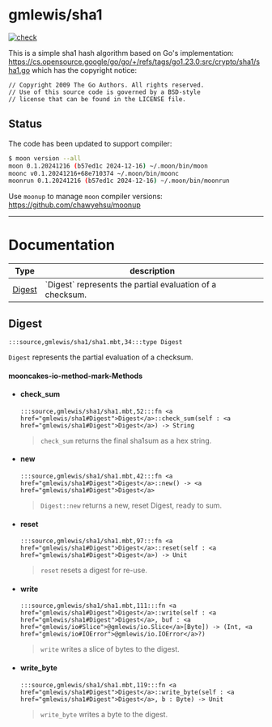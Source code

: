 # gmlewis/sha1
[![check](https://github.com/gmlewis/moonbit-sha1/actions/workflows/check.yml/badge.svg)](https://github.com/gmlewis/moonbit-sha1/actions/workflows/check.yml)

This is a simple sha1 hash algorithm based on Go's implementation:
https://cs.opensource.google/go/go/+/refs/tags/go1.23.0:src/crypto/sha1/sha1.go
which has the copyright notice:

```
// Copyright 2009 The Go Authors. All rights reserved.
// Use of this source code is governed by a BSD-style
// license that can be found in the LICENSE file.
```

## Status

The code has been updated to support compiler:

```bash
$ moon version --all
moon 0.1.20241216 (b57ed1c 2024-12-16) ~/.moon/bin/moon
moonc v0.1.20241216+68e710374 ~/.moon/bin/moonc
moonrun 0.1.20241216 (b57ed1c 2024-12-16) ~/.moon/bin/moonrun
```

Use `moonup` to manage `moon` compiler versions:
https://github.com/chawyehsu/moonup

---
# Documentation
|Type|description|
|---|---|
|[Digest](#Digest)| \`Digest\` represents the partial evaluation of a checksum.|

## Digest

```moonbit
:::source,gmlewis/sha1/sha1.mbt,34:::type Digest
```
 `Digest` represents the partial evaluation of a checksum.

#### mooncakes-io-method-mark-Methods
- #### check\_sum
  ```moonbit
  :::source,gmlewis/sha1/sha1.mbt,52:::fn <a href="gmlewis/sha1#Digest">Digest</a>::check_sum(self : <a href="gmlewis/sha1#Digest">Digest</a>) -> String
  ```
  >  `check_sum` returns the final sha1sum as a hex string.
- #### new
  ```moonbit
  :::source,gmlewis/sha1/sha1.mbt,42:::fn <a href="gmlewis/sha1#Digest">Digest</a>::new() -> <a href="gmlewis/sha1#Digest">Digest</a>
  ```
  >  `Digest::new` returns a new, reset Digest, ready to sum.
- #### reset
  ```moonbit
  :::source,gmlewis/sha1/sha1.mbt,97:::fn <a href="gmlewis/sha1#Digest">Digest</a>::reset(self : <a href="gmlewis/sha1#Digest">Digest</a>) -> Unit
  ```
  >  `reset` resets a digest for re-use.
- #### write
  ```moonbit
  :::source,gmlewis/sha1/sha1.mbt,111:::fn <a href="gmlewis/sha1#Digest">Digest</a>::write(self : <a href="gmlewis/sha1#Digest">Digest</a>, buf : <a href="gmlewis/io#Slice">@gmlewis/io.Slice</a>[Byte]) -> (Int, <a href="gmlewis/io#IOError">@gmlewis/io.IOError</a>?)
  ```
  >  `write` writes a slice of bytes to the digest.
- #### write\_byte
  ```moonbit
  :::source,gmlewis/sha1/sha1.mbt,119:::fn <a href="gmlewis/sha1#Digest">Digest</a>::write_byte(self : <a href="gmlewis/sha1#Digest">Digest</a>, b : Byte) -> Unit
  ```
  >  `write_byte` writes a byte to the digest.
